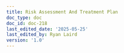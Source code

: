 ```yaml
---
title: Risk Assessment And Treatment Plan
doc_type: doc
doc_id: doc-218
last_edited_date: '2025-05-25'
last_edited_by: Ryan Laird
version: '1.0'
---
```



